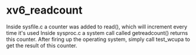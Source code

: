 # xv6_readcount

Inside sysfile.c a counter was added to read(), which will increment every time it's used
Inside sysproc.c a system call called getreadcount() returns this counter.
After firing up the operating system, simply call test_wcupa to get the result of this counter.
